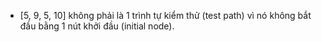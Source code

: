 - [5, 9, 5, 10] không phải là 1 trình tự kiểm thử (test path) vì nó không bắt đầu bằng 1 nút khởi đầu (initial node). 